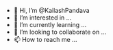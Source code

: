 - 👋 Hi, I’m @KailashPandava
- 👀 I’m interested in ...
- 🌱 I’m currently learning ...
- 💞️ I’m looking to collaborate on ...
- 📫 How to reach me ...

<!---
KailashPandava/KailashPandava is a ✨ special ✨ repository because its `README.md` (this file) appears on your GitHub profile.
You can click the Preview link to take a look at your changes.
--->
